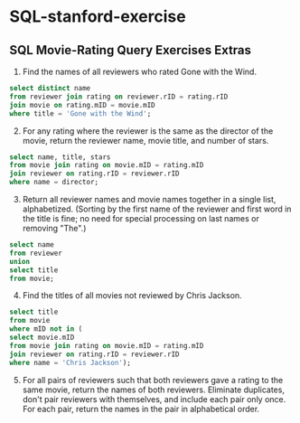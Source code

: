 # SQL-stanford-exercise
## SQL Movie-Rating Query Exercises Extras
1. Find the names of all reviewers who rated Gone with the Wind. 
```sql
select distinct name
from reviewer join rating on reviewer.rID = rating.rID
join movie on rating.mID = movie.mID
where title = 'Gone with the Wind';
```
2. For any rating where the reviewer is the same as the director of the movie, return the reviewer name, movie title, and number of stars. 
```sql
select name, title, stars
from movie join rating on movie.mID = rating.mID
join reviewer on rating.rID = reviewer.rID
where name = director;
```
3. Return all reviewer names and movie names together in a single list, alphabetized. (Sorting by the first name of the reviewer and first word in the title is fine; no need for special processing on last names or removing "The".)
```sql
select name
from reviewer
union
select title
from movie;
```
4. Find the titles of all movies not reviewed by Chris Jackson. 
```sql
select title
from movie
where mID not in (
select movie.mID
from movie join rating on movie.mID = rating.mID
join reviewer on rating.rID = reviewer.rID
where name = 'Chris Jackson');
```
5. For all pairs of reviewers such that both reviewers gave a rating to the same movie, return the names of both reviewers. Eliminate duplicates, don't pair reviewers with themselves, and include each pair only once. For each pair, return the names in the pair in alphabetical order. 
```sql
```
